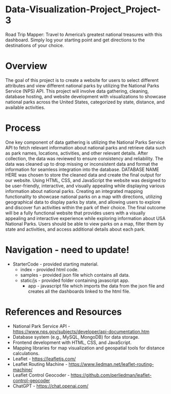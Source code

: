 # Data-Visualization-Project_Project-3
Road Trip Mapper: Travel to America’s greatest national treasures with this dashboard. Simply log your starting point and get directions to the destinations of your choice.

# Overview
The goal of this project is to create a website for users to select different attributes and view different national parks by utilizing the National Parks Service (NPS) API. This project will involve data gathering, cleaning, database hosting, and website development with visualizations to showcase national parks across the United States, categorized by state, distance, and available activities.

# Process
One key component of data gathering is utilizing the National Parks Service API to fetch relevant information about national parks and retrieve data such as park names, locations, activities, and other relevant details. After collection, the data was reviewed to ensure consistency and reliability. The data was cleaned up to drop missing or inconsistent data and format the information for seamless integration into the database. DATABASE NAME HERE was chosen to store the cleaned data and create the final output for our website. Using HTML, CSS, and JavaScript the website was designed to be user-friendly, interactive, and visually appealing while displaying various information about national parks. Creating an integrated mapping functionality to showcase national parks on a map with directions, utilizing geographical data to display parks by state, and allowing users to explore and discover fun activities within the park of their choice. The final outcome will be a fully functional website that provides users with a visually appealing and interactive experience while exploring information about USA National Parks. Users should be able to view parks on a map, filter them by state and activities, and access additional details about each park.

# Navigation - need to update!
* StarterCode - provided starting material.
    * index - provided html code.
    * samples - provided json file which contains all data.
    * static/js - provided folder containing javascript app.
        * app - javascript file which imports the data from the json file and creates all the dashboards linked to the html file.

# References and Resources
* National Park Service API - https://www.nps.gov/subjects/developer/api-documentation.htm
* Database system (e.g., MySQL, MongoDB) for data storage.
* Frontend development with HTML, CSS, and JavaScript.
* Mapping libraries for map visualization and geospatial tools for distance calculations.
* Leaflet - https://leafletjs.com/ 
* Leaflet Routing Machine - https://www.liedman.net/leaflet-routing-machine/
* Leaflet Control Geocoder - https://github.com/perliedman/leaflet-control-geocoder 
* ChatGPT - https://chat.openai.com/
